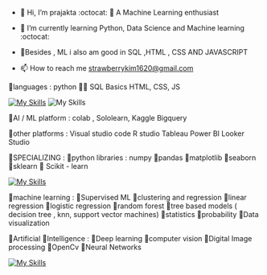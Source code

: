 - 👋 Hi, I’m prajakta  :octocat:
  👀 A Machine Learning enthusiast


- 🌱 I’m currently learning Python, Data Science and Machine learning  :octocat:
- 🐼Besides , ML i also am good in SQL ,HTML , CSS AND JAVASCRIPT


- 📫 How to reach me strawberrykim1620@gmail.com


🐼languages         : python 🧑‍💻
                      SQL Basics
                      HTML,  CSS,  JS



[![My Skills](https://skillicons.dev/icons?i=python)](https://skillicons.dev)
 ![My Skills](https://skillicons.dev/icons?i=vscode)
 
🐼AI / ML platform  : colab ,
                       Sololearn,
                       Kaggle
                       Bigquery
                       


  
   
   
🐼other platforms   : Visual studio code
                      R studio
                      Tableau
                      Power BI
                      Looker Studio



🐼SPECIALIZING :
🌱python libraries  : numpy 
                    🌱pandas
                    🌱matplotlib
                    🌱seaborn
                    🌱sklearn
                    🌱 Scikit - learn



[![My Skills](https://skillicons.dev/icons?i=python)](https://skillicons.dev)    
    
    
    
🐼machine learning  : 🌼Supervised ML
                    🌼clustering and regression
                    🌼linear regression
                    🌼logistic regression
                    🌼random forest
                    🌼tree based models ( decision tree , knn, support vector machines)
                    🌼statistics
                    🌼probability
                    🌼Data visualization



 



🐼Artificial 
🌱Intelligence     :  🍁Deep learning
                    🍁computer vision
                    🍁Digital Image processing
                    🍁OpenCv
                    🍁Neural Networks

[![My Skills](https://skillicons.dev/icons?i=html,css,javascript)](https://skillicons.dev)           
<!---
prajakta1321/prajakta1321 is a ✨ special ✨ repository because its `README.md` (this file) appears on your GitHub profile.
You can click the Preview link to take a look at your changes.
--->

